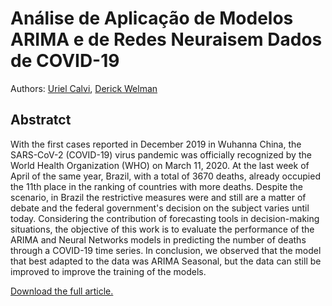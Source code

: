 # Análise de Aplicação de Modelos ARIMA e de Redes Neuraisem Dados de COVID-19
Authors: [Uriel Calvi](https://github.com/urielcaire), [Derick Welman](https://github.com/derickwelman)

## Abstratct
With the first cases reported in December 2019 in Wuhanna China, the SARS-CoV-2 (COVID-19) virus pandemic was officially recognized by the World Health Organization (WHO) on March 11, 2020. At the last week of April of the same year, Brazil, with a total of 3670 deaths, already occupied the 11th place in the ranking of countries with more deaths. Despite the scenario, in Brazil the restrictive measures were and still are a matter of debate and the federal government's decision on the subject varies until today. Considering the contribution of forecasting tools in decision-making situations, the objective of this work is to evaluate the performance of the ARIMA and Neural Networks models in predicting the number of deaths through a COVID-19 time series. In conclusion, we observed that the model that best adapted to the data was ARIMA Seasonal, but the data can still be improved to improve the training of the models.

[Download the full article.](An_lise_de_Aplica__o_de_Modelos_ARIMA_e_de_Redes_Neurais_em_Dados_de_COVID_19.pdf)
